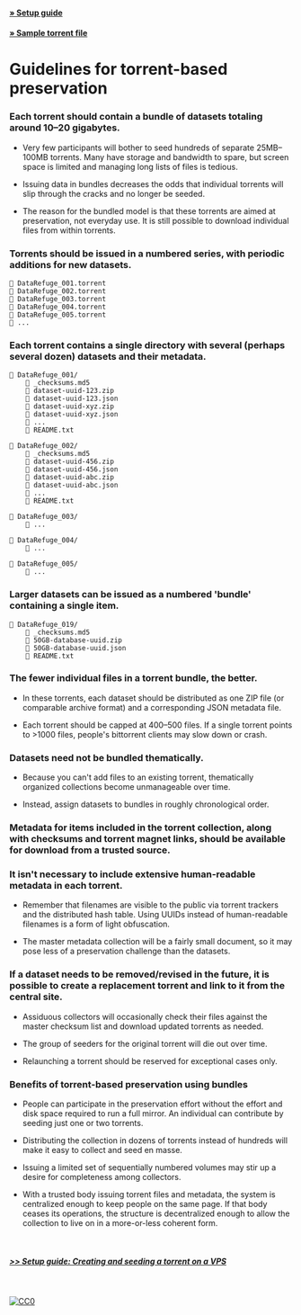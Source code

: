#### [» Setup guide](https://github.com/stevemclaugh/preservation-torrent/blob/master/Setup.md)
#### [» Sample torrent file](https://github.com/stevemclaugh/preservation-torrent/blob/master/DataRefuge_001_test.torrent?raw=true)

# Guidelines for torrent-based preservation


### Each torrent should contain a bundle of datasets totaling around 10–20 gigabytes.

- Very few participants will bother to seed hundreds of separate 25MB–100MB torrents. Many have storage and bandwidth to spare, but screen space is limited and managing long lists of files is tedious.

- Issuing data in bundles decreases the odds that individual torrents will slip through the cracks and no longer be seeded.

- The reason for the bundled model is that these torrents are aimed at preservation, not everyday use. It is still possible to download individual files from within torrents.


### Torrents should be issued in a numbered series, with periodic additions for new datasets.

```
📄 DataRefuge_001.torrent
📄 DataRefuge_002.torrent
📄 DataRefuge_003.torrent
📄 DataRefuge_004.torrent
📄 DataRefuge_005.torrent
📄 ...
```

### Each torrent contains a single directory with several (perhaps several dozen) datasets and their metadata.

```
📂 DataRefuge_001/
    📄 _checksums.md5
    📄 dataset-uuid-123.zip
    📄 dataset-uuid-123.json
    📄 dataset-uuid-xyz.zip
    📄 dataset-uuid-xyz.json
    📄 ...
    📄 README.txt

📂 DataRefuge_002/
    📄 _checksums.md5
    📄 dataset-uuid-456.zip
    📄 dataset-uuid-456.json
    📄 dataset-uuid-abc.zip
    📄 dataset-uuid-abc.json
    📄 ...
    📄 README.txt

📂 DataRefuge_003/
    📄 ...

📂 DataRefuge_004/
    📄 ...

📂 DataRefuge_005/
    📄 ...
```

### Larger datasets can be issued as a numbered 'bundle' containing a single item.

```
📂 DataRefuge_019/
    📄 _checksums.md5
    📄 50GB-database-uuid.zip
    📄 50GB-database-uuid.json
    📄 README.txt
```

### The fewer individual files in a torrent bundle, the better.

- In these torrents, each dataset should be distributed as one ZIP file (or comparable archive format) and a corresponding JSON metadata file.

- Each torrent should be capped at 400–500 files. If a single torrent points to >1000 files, people's bittorrent clients may slow down or crash.


### Datasets need not be bundled thematically.

- Because you can't add files to an existing torrent, thematically organized collections become unmanageable over time.

- Instead, assign datasets to bundles in roughly chronological order.

### Metadata for items included in the torrent collection, along with checksums and torrent magnet links, should be available for download from a trusted source.

### It isn't necessary to include extensive human-readable metadata in each torrent.

- Remember that filenames are visible to the public via torrent trackers and the distributed hash table. Using UUIDs instead of human-readable filenames is a form of light obfuscation.

- The master metadata collection will be a fairly small document, so it may pose less of a preservation challenge than the datasets.


### If a dataset needs to be removed/revised in the future, it is possible to create a replacement torrent and link to it from the central site.

- Assiduous collectors will occasionally check their files against the master checksum list and download updated torrents as needed.

- The group of seeders for the original torrent will die out over time.

- Relaunching a torrent should be reserved for exceptional cases only.

### Benefits of torrent-based preservation using bundles

- People can participate in the preservation effort without the effort and disk space required to run a full mirror. An individual can contribute by seeding just one or two torrents.

- Distributing the collection in dozens of torrents instead of hundreds will make it easy to collect and seed en masse.

- Issuing a limited set of sequentially numbered volumes may stir up a desire for completeness among collectors.

- With a trusted body issuing torrent files and metadata, the system is centralized enough to keep people on the same page. If that body ceases its operations, the structure is decentralized enough to allow the collection to live on in a more-or-less coherent form.

&nbsp;

##### [*>> Setup guide: Creating and seeding a torrent on a VPS*](Setup.md)

<!--

Tenen and Foxman paper


Precedents include LibGen/Sci-Hub, as well as the 78-DVD "kolhoz library" collection.

-->
&nbsp;

<p xmlns:dct="http://purl.org/dc/terms/" xmlns:vcard="http://www.w3.org/2001/vcard-rdf/3.0#">
  <a rel="license"
     href="http://creativecommons.org/publicdomain/zero/1.0/">
    <img src="http://i.creativecommons.org/p/zero/1.0/88x31.png" style="border-style: none;" alt="CC0" />
  </a>
</p>
